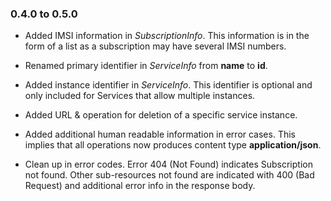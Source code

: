 ### 0.4.0 to 0.5.0

* Added IMSI information in _SubscriptionInfo_. This information is in the form of a list as a subscription may have several IMSI numbers.

* Renamed primary identifier in _ServiceInfo_ from __name__ to __id__.

* Added instance identifier in _ServiceInfo_. This identifier is optional and only included for Services that allow multiple instances.

* Added URL & operation for deletion of a specific service instance.

* Added additional human readable information in error cases. This implies that all operations now produces content type __application/json__.

* Clean up in error codes. Error 404 (Not Found) indicates Subscription not found. Other sub-resources not found are indicated with 400 (Bad Request) and additional error info in the response body.